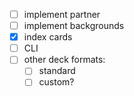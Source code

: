 * [ ] implement partner
* [ ] implement backgrounds
* [x] index cards
* [ ] CLI
* [ ] other deck formats:
    * [ ] standard
    * [ ] custom?